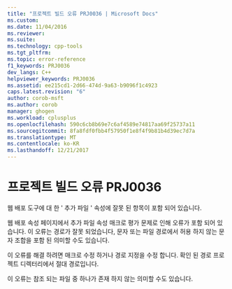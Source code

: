 ```yaml
---
title: "프로젝트 빌드 오류 PRJ0036 | Microsoft Docs"
ms.custom: 
ms.date: 11/04/2016
ms.reviewer: 
ms.suite: 
ms.technology: cpp-tools
ms.tgt_pltfrm: 
ms.topic: error-reference
f1_keywords: PRJ0036
dev_langs: C++
helpviewer_keywords: PRJ0036
ms.assetid: ee215cd1-2d66-474d-9a63-b9096f1c4923
caps.latest.revision: "6"
author: corob-msft
ms.author: corob
manager: ghogen
ms.workload: cplusplus
ms.openlocfilehash: 590c6cb8b69e7c6af4589e74817aa69f25737a11
ms.sourcegitcommit: 8fa8fdf0fbb4f57950f1e8f4f9b81b4d39ec7d7a
ms.translationtype: MT
ms.contentlocale: ko-KR
ms.lasthandoff: 12/21/2017
---
```

# <a name="project-build-error-prj0036"></a>프로젝트 빌드 오류 PRJ0036
웹 배포 도구에 대 한 ' 추가 파일 ' 속성에 잘못 된 항목이 포함 되어 있습니다.  
  
 웹 배포 속성 페이지에서 추가 파일 속성 매크로 평가 문제로 인해 오류가 포함 되어 있습니다. 이 오류는 경로가 잘못 되었습니다, 문자 또는 파일 경로에서 허용 하지 않는 문자 조합을 포함 된 의미할 수도 있습니다.  
  
 이 오류를 해결 하려면 매크로 수정 하거나 경로 지정을 수정 합니다. 확인 된 경로 프로젝트 디렉터리에서 절대 경로입니다.  
  
 이 오류는 참조 되는 파일 중 하나가 존재 하지 않는 의미할 수도 있습니다.